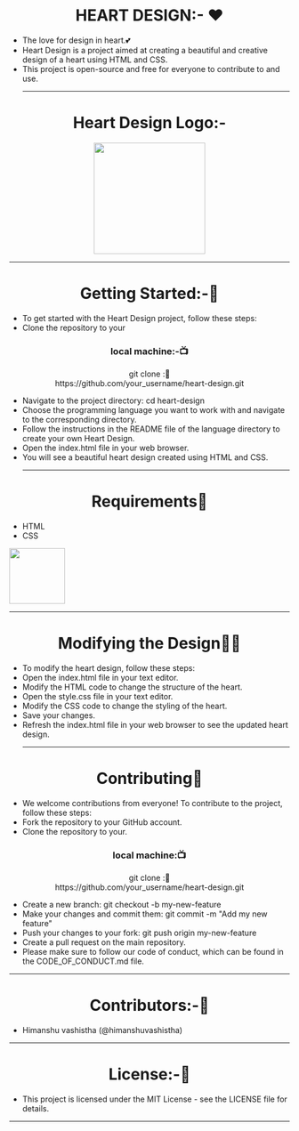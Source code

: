 <h1 align=" center" >HEART DESIGN:-  ❤️</h1>

- The love for design in heart.💕
- Heart Design is a project aimed at creating a beautiful and creative design of a heart using HTML and CSS.
- This project is open-source and free for everyone to contribute to and use.<hr>
<h1 align=" center" >Heart Design Logo:-</h1>
<p  align=" center" >
<img height="200" wedith="200" src="https://th.bing.com/th/id/OIP.AAAJiEng_CEXdSXVwSrIMAHaEo?pid=ImgDet&rs=1"></p>
  
<hr>
<h1 align=" center" >Getting Started:-🔆</h1>

- To get started with the Heart Design project, follow these steps:
- Clone the repository to your
<h3 align=" center" >local machine:-📺 </h3>

<p  align=" center" >git clone :📝<br> https://github.com/your_username/heart-design.git</p>
  
- Navigate to the project directory: cd heart-design
- Choose the programming language you want to work with and navigate to the corresponding directory.
- Follow the instructions in the README file of the language directory to create your own Heart Design.
- Open the index.html file in your web browser.
- You will see a beautiful heart design created using HTML and CSS.<hr>
<h1 align="center" >Requirements🧾</h1>

- HTML
- CSS
<div align="left" >
<img height="100" wedith="100" src="https://th.bing.com/th/id/OIP.Isi5uf1b_fxf3bDcEYj-9AHaHa?pid=ImgDet&rs=1"></div>
<hr>
<h1 align=" center" >Modifying the Design👩‍💻</h1>

- To modify the heart design, follow these steps:
- Open the index.html file in your text editor.
- Modify the HTML code to change the structure of the heart.
- Open the style.css file in your text editor.
- Modify the CSS code to change the styling of the heart.
- Save your changes.
- Refresh the index.html file in your web browser to see the updated heart design.<hr>
<h1 align=" center" >Contributing👬</h1>

- We welcome contributions from everyone! To contribute to the project, follow these steps:
- Fork the repository to your GitHub account.
- Clone the repository to your.
 <h3 align=" center" >local machine:📺 </h3>

<p  align=" center" >git clone :📝<br> https://github.com/your_username/heart-design.git</p>
  
- Create a new branch: git checkout -b my-new-feature
- Make your changes and commit them: git commit -m "Add my new feature"
- Push your changes to your fork: git push origin my-new-feature
- Create a pull request on the main repository.
- Please make sure to follow our code of conduct, which can be found in the CODE_OF_CONDUCT.md file.
<hr>
<h1 align=" center" >Contributors:-👬</h1>

- Himanshu vashistha (@himanshuvashistha)
<hr>
<h1 align=" center" >License:-📙</h1>

- This project is licensed under the MIT License - see the LICENSE file for details.
<hr>




